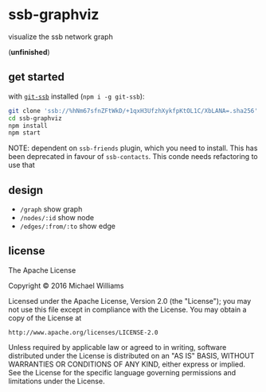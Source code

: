 # ssb-graphviz

visualize the ssb network graph

(**unfinished**)

## get started

with [`git-ssb`](https://git-ssb.celehner.com/%25n92DiQh7ietE%2BR%2BX%2FI403LQoyf2DtR3WQfCkDKlheQU%3D.sha256) installed (`npm i -g git-ssb`):

```sh
git clone 'ssb://%hNm67sfnZFtWkD/+1qxH3UfzhXykfpKtOL1C/XbLANA=.sha256' ssb-graphviz
cd ssb-graphviz
npm install
npm start
```

NOTE: dependent on `ssb-friends` plugin, which you need to install.
This has been deprecated in favour of `ssb-contacts`. This conde needs refactoring to use that

## design

- `/graph` show graph
- `/nodes/:id` show node
- `/edges/:from/:to` show edge

## license

The Apache License

Copyright &copy; 2016 Michael Williams

Licensed under the Apache License, Version 2.0 (the "License");
you may not use this file except in compliance with the License.
You may obtain a copy of the License at

    http://www.apache.org/licenses/LICENSE-2.0

Unless required by applicable law or agreed to in writing, software
distributed under the License is distributed on an "AS IS" BASIS,
WITHOUT WARRANTIES OR CONDITIONS OF ANY KIND, either express or implied.
See the License for the specific language governing permissions and
limitations under the License.
